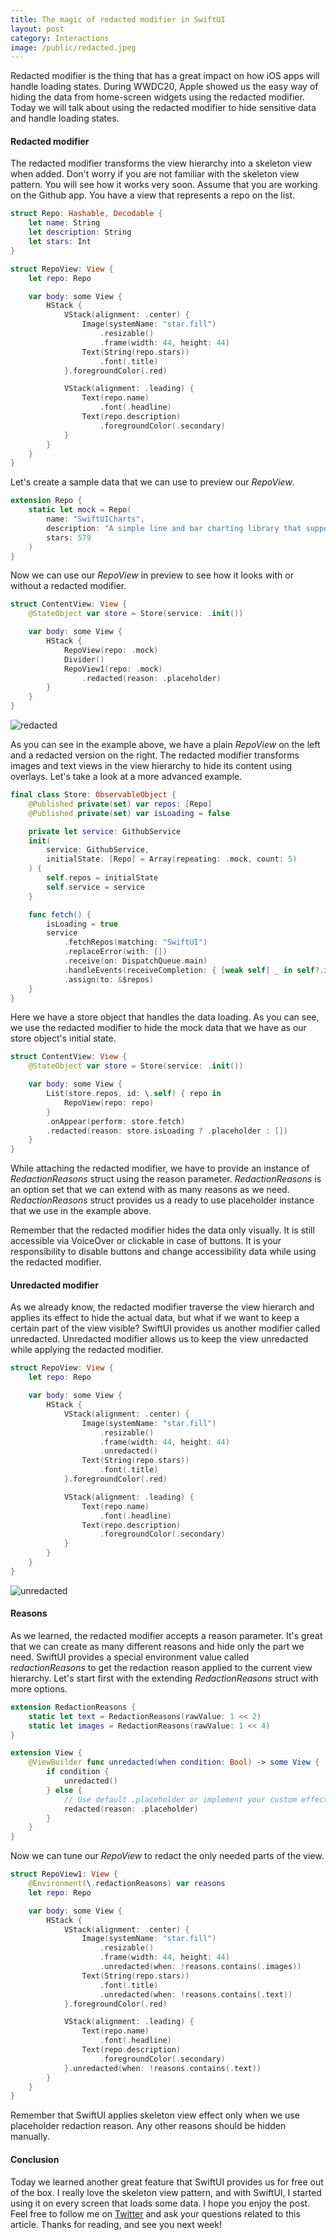 ```yaml
---
title: The magic of redacted modifier in SwiftUI
layout: post
category: Interactions
image: /public/redacted.jpeg
---
```


Redacted modifier is the thing that has a great impact on how iOS apps will handle loading states. During WWDC20, Apple showed us the easy way of hiding the data from home-screen widgets using the redacted modifier. Today we will talk about using the redacted modifier to hide sensitive data and handle loading states.

#### Redacted modifier
The redacted modifier transforms the view hierarchy into a skeleton view when added. Don't worry if you are not familiar with the skeleton view pattern. You will see how it works very soon. Assume that you are working on the Github app. You have a view that represents a repo on the list. 

```swift
struct Repo: Hashable, Decodable {
    let name: String
    let description: String
    let stars: Int
}

struct RepoView: View {
    let repo: Repo

    var body: some View {
        HStack {
            VStack(alignment: .center) {
                Image(systemName: "star.fill")
                    .resizable()
                    .frame(width: 44, height: 44)
                Text(String(repo.stars))
                    .font(.title)
            }.foregroundColor(.red)

            VStack(alignment: .leading) {
                Text(repo.name)
                    .font(.headline)
                Text(repo.description)
                    .foregroundColor(.secondary)
            }
        }
    }
}
```

Let's create a sample data that we can use to preview our *RepoView*.

```swift
extension Repo {
    static let mock = Repo(
        name: "SwiftUICharts",
        description: "A simple line and bar charting library that support accessibility written using SwiftUI. ",
        stars: 579
    )
}
```

Now we can use our *RepoView* in preview to see how it looks with or without a redacted modifier.

```swift
struct ContentView: View {
    @StateObject var store = Store(service: .init())

    var body: some View {
        HStack {
            RepoView(repo: .mock)
            Divider()
            RepoView1(repo: .mock)
                .redacted(reason: .placeholder)
        }
    }
}
```

![redacted](/public/redacted1.png)

As you can see in the example above, we have a plain *RepoView* on the left and a redacted version on the right. The redacted modifier transforms images and text views in the view hierarchy to hide its content using overlays. Let's take a look at a more advanced example.

```swift
final class Store: ObservableObject {
    @Published private(set) var repos: [Repo]
    @Published private(set) var isLoading = false

    private let service: GithubService
    init(
        service: GithubService,
        initialState: [Repo] = Array(repeating: .mock, count: 5)
    ) {
        self.repos = initialState
        self.service = service
    }

    func fetch() {
        isLoading = true
        service
            .fetchRepos(matching: "SwiftUI")
            .replaceError(with: [])
            .receive(on: DispatchQueue.main)
            .handleEvents(receiveCompletion: { [weak self] _ in self?.isLoading = false})
            .assign(to: &$repos)
    }
}
```

Here we have a store object that handles the data loading. As you can see, we use the redacted modifier to hide the mock data that we have as our store object's initial state.

```swift
struct ContentView: View {
    @StateObject var store = Store(service: .init())

    var body: some View {
        List(store.repos, id: \.self) { repo in
            RepoView(repo: repo)
        }
        .onAppear(perform: store.fetch)
        .redacted(reason: store.isLoading ? .placeholder : [])
    }
}
```

While attaching the redacted modifier, we have to provide an instance of *RedactionReasons* struct using the reason parameter. *RedactionReasons* is an option set that we can extend with as many reasons as we need. *RedactionReasons* struct provides us a ready to use placeholder instance that we use in the example above.

Remember that the redacted modifier hides the data only visually. It is still accessible via VoiceOver or clickable in case of buttons. It is your responsibility to disable buttons and change accessibility data while using the redacted modifier.

#### Unredacted modifier
As we already know, the redacted modifier traverse the view hierarch and applies its effect to hide the actual data, but what if we want to keep a certain part of the view visible? SwiftUI provides us another modifier called unredacted. Unredacted modifier allows us to keep the view unredacted while applying the redacted modifier.

```swift
struct RepoView: View {
    let repo: Repo

    var body: some View {
        HStack {
            VStack(alignment: .center) {
                Image(systemName: "star.fill")
                    .resizable()
                    .frame(width: 44, height: 44)
                    .unredacted()
                Text(String(repo.stars))
                    .font(.title)
            }.foregroundColor(.red)

            VStack(alignment: .leading) {
                Text(repo.name)
                    .font(.headline)
                Text(repo.description)
                    .foregroundColor(.secondary)
            }
        }
    }
}
```

![unredacted](/public/unredacted.png)

#### Reasons
As we learned, the redacted modifier accepts a reason parameter. It's great that we can create as many different reasons and hide only the part we need. SwiftUI provides a special environment value called *redactionReasons* to get the redaction reason applied to the current view hierarchy. Let's start first with the extending *RedactionReasons* struct with more options.

```swift
extension RedactionReasons {
    static let text = RedactionReasons(rawValue: 1 << 2)
    static let images = RedactionReasons(rawValue: 1 << 4)
}

extension View {
    @ViewBuilder func unredacted(when condition: Bool) -> some View {
        if condition {
            unredacted()
        } else {
            // Use default .placeholder or implement your custom effect
            redacted(reason: .placeholder)
        }
    }
}
```

Now we can tune our *RepoView* to redact the only needed parts of the view.

```swift
struct RepoView1: View {
    @Environment(\.redactionReasons) var reasons
    let repo: Repo

    var body: some View {
        HStack {
            VStack(alignment: .center) {
                Image(systemName: "star.fill")
                    .resizable()
                    .frame(width: 44, height: 44)
                    .unredacted(when: !reasons.contains(.images))
                Text(String(repo.stars))
                    .font(.title)
                    .unredacted(when: !reasons.contains(.text))
            }.foregroundColor(.red)

            VStack(alignment: .leading) {
                Text(repo.name)
                    .font(.headline)
                Text(repo.description)
                    .foregroundColor(.secondary)
            }.unredacted(when: !reasons.contains(.text))
        }
    }
}
```

Remember that SwiftUI applies skeleton view effect only when we use placeholder redaction reason. Any other reasons should be hidden manually.

#### Conclusion
Today we learned another great feature that SwiftUI provides us for free out of the box. I really love the skeleton view pattern, and with SwiftUI, I started using it on every screen that loads some data. I hope you enjoy the post. Feel free to follow me on [Twitter](https://twitter.com/mecid) and ask your questions related to this article. Thanks for reading, and see you next week!